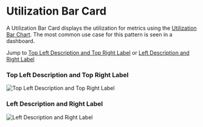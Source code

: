 # Utilization Bar Card

A Utilization Bar Card displays the utilization for metrics using the [Utilization Bar Chart](https://www.patternfly.org/pattern-library/data-visualization/utilization-bar-chart/). The most common use case for this pattern is seen in a dashboard.

Jump to [Top Left Description and Top Right Label](#top-left-description-and-top-right-label) or [Left Description and Right Label](#left-description-and-right-label)


### Top Left Description and Top Right Label
![Top Left Description and Top Right Label](./img/utilization-bar-card-example-1.png)

### Left Description and Right Label
![Left Description and Right Label](./img/utilization-bar-card-example-2.png)
